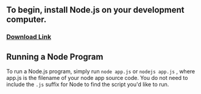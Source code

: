 ## To begin, install Node.js on your development computer.

### [Download Link](https://nodejs.org/en/download/)

## Running a Node Program
To run a Node.js program, simply run `node app.js` or `nodejs app.js` , where app.js is the filename of your node app source code. You do not need to include the `.js` suffix for Node to find the script you'd like to run.